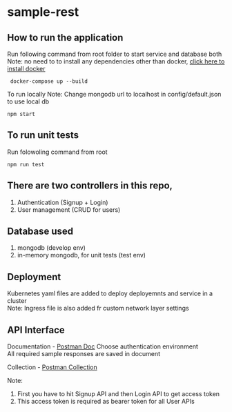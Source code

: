 # sample-rest

## How to run the application
Run following command from root folder to start service and database both </br>
Note: no need to to install any dependencies other than docker, [click here to install docker](https://docs.docker.com/engine/install)
```
 docker-compose up --build
```

To run locally 
Note: Change mongodb url to localhost in config/default.json to use local db
```
npm start
```


## To run unit tests
Run folowoling command from root
```
npm run test
```

## There are two controllers in this repo,
1. Authentication (Signup + Login)
2. User management (CRUD for users)

## Database used
1. mongodb (develop env)
2. in-memory mongodb, for unit tests (test env)

## Deployment
Kubernetes yaml files are added to deploy deployemnts and service in a cluster </br>
Note: Ingress file is also added fr custom network layer settings


## API Interface
Documentation - [Postman Doc](https://documenter.getpostman.com/view/13138181/TzeZESFX) Choose authentication environment </br>
                All required sample responses are saved in document

Collection - [Postman Collection](https://www.getpostman.com/collections/2d8a1b0151227f03ee10)

Note: <br>
1. First you have to hit Signup API and then Login API to get access token
2. This access token is required as bearer token for all User APIs
